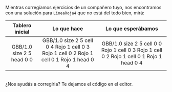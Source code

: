 Mientras corregíamos ejercicios de un compañero tuyo, nos encontramos con una solución para `LineaRoja4` que no está del todo bien, mirá:

<table class= "table" style="width:100%">
  <thead>
  <tr>
    <th style="text-align: center">Tablero inicial</th>
    <th style="text-align: center">Lo que hace</th> 
    <th style="text-align: center">Lo que esperábamos</th
  </tr>
  </thead>
  <tbody>
  <tr>
    <td style="text-align: center">  
      <gs-board>
        GBB/1.0
        size 2 5
        head 0 0
      </gs-board>
    </td>
    <td style="text-align: center">
      <gs-board>
        GBB/1.0
        size 2 5
        cell 0 4 Rojo 1
        cell 0 3 Rojo 1
        cell 0 2 Rojo 1
        cell 0 1 Rojo 1
        head 0 4
      </gs-board></td> 
    <td style="text-align: center">
      <gs-board>
        GBB/1.0
        size 2 5
        cell 0 0 Rojo 1
        cell 0 3 Rojo 1
        cell 0 2 Rojo 1
        cell 0 1 Rojo 1
        head 0 4
      </gs-board>
    </td>
  </tr>
  <tbody>
</table>

<br>
¿Nos ayudás a corregirla? Te dejamos el código en el editor.